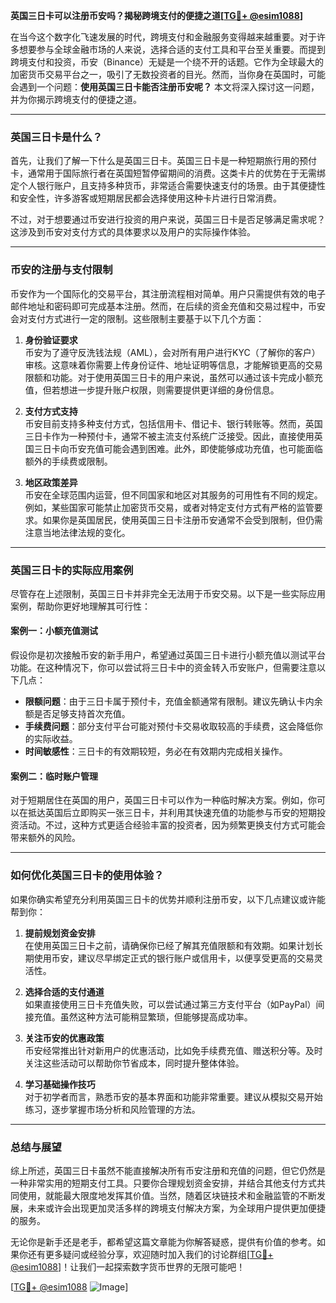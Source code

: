 **英国三日卡可以注册币安吗？揭秘跨境支付的便捷之道[[TG💪+ @esim1088](https://t.me/s/esim1088)]**

在当今这个数字化飞速发展的时代，跨境支付和金融服务变得越来越重要。对于许多想要参与全球金融市场的人来说，选择合适的支付工具和平台至关重要。而提到跨境支付和投资，币安（Binance）无疑是一个绕不开的话题。它作为全球最大的加密货币交易平台之一，吸引了无数投资者的目光。然而，当你身在英国时，可能会遇到一个问题：**使用英国三日卡能否注册币安呢？** 本文将深入探讨这一问题，并为你揭示跨境支付的便捷之道。

---

### 英国三日卡是什么？

首先，让我们了解一下什么是英国三日卡。英国三日卡是一种短期旅行用的预付卡，通常用于国际旅行者在英国短暂停留期间的消费。这类卡片的优势在于无需绑定个人银行账户，且支持多种货币，非常适合需要快速支付的场景。由于其便捷性和安全性，许多游客或短期居民都会选择使用这种卡片进行日常消费。

不过，对于想要通过币安进行投资的用户来说，英国三日卡是否足够满足需求呢？这涉及到币安对支付方式的具体要求以及用户的实际操作体验。

---

### 币安的注册与支付限制

币安作为一个国际化的交易平台，其注册流程相对简单。用户只需提供有效的电子邮件地址和密码即可完成基本注册。然而，在后续的资金充值和交易过程中，币安会对支付方式进行一定的限制。这些限制主要基于以下几个方面：

1. **身份验证要求**  
   币安为了遵守反洗钱法规（AML），会对所有用户进行KYC（了解你的客户）审核。这意味着你需要上传身份证件、地址证明等信息，才能解锁更高的交易限额和功能。对于使用英国三日卡的用户来说，虽然可以通过该卡完成小额充值，但若想进一步提升账户权限，则需要提供更详细的身份信息。

2. **支付方式支持**  
   币安目前支持多种支付方式，包括信用卡、借记卡、银行转账等。然而，英国三日卡作为一种预付卡，通常不被主流支付系统广泛接受。因此，直接使用英国三日卡向币安充值可能会遇到困难。此外，即使能够成功充值，也可能面临额外的手续费或限制。

3. **地区政策差异**  
   币安在全球范围内运营，但不同国家和地区对其服务的可用性有不同的规定。例如，某些国家可能禁止加密货币交易，或者对特定支付方式有严格的监管要求。如果你是英国居民，使用英国三日卡注册币安通常不会受到限制，但仍需注意当地法律法规的变化。

---

### 英国三日卡的实际应用案例

尽管存在上述限制，英国三日卡并非完全无法用于币安交易。以下是一些实际应用案例，帮助你更好地理解其可行性：

#### 案例一：小额充值测试
假设你是初次接触币安的新手用户，希望通过英国三日卡进行小额充值以测试平台功能。在这种情况下，你可以尝试将三日卡中的资金转入币安账户，但需要注意以下几点：
- **限额问题**：由于三日卡属于预付卡，充值金额通常有限制。建议先确认卡内余额是否足够支持首次充值。
- **手续费问题**：部分支付平台可能对预付卡交易收取较高的手续费，这会降低你的实际收益。
- **时间敏感性**：三日卡的有效期较短，务必在有效期内完成相关操作。

#### 案例二：临时账户管理
对于短期居住在英国的用户，英国三日卡可以作为一种临时解决方案。例如，你可以在抵达英国后立即购买一张三日卡，并利用其快速充值的功能参与币安的短期投资活动。不过，这种方式更适合经验丰富的投资者，因为频繁更换支付方式可能会带来额外的风险。

---

### 如何优化英国三日卡的使用体验？

如果你确实希望充分利用英国三日卡的优势并顺利注册币安，以下几点建议或许能帮到你：

1. **提前规划资金安排**  
   在使用英国三日卡之前，请确保你已经了解其充值限额和有效期。如果计划长期使用币安，建议尽早绑定正式的银行账户或信用卡，以便享受更高的交易灵活性。

2. **选择合适的支付通道**  
   如果直接使用三日卡充值失败，可以尝试通过第三方支付平台（如PayPal）间接充值。虽然这种方法可能稍显繁琐，但能够提高成功率。

3. **关注币安的优惠政策**  
   币安经常推出针对新用户的优惠活动，比如免手续费充值、赠送积分等。及时关注这些活动可以帮助你节省成本，同时提升整体体验。

4. **学习基础操作技巧**  
   对于初学者而言，熟悉币安的基本界面和功能非常重要。建议从模拟交易开始练习，逐步掌握市场分析和风险管理的方法。

---

### 总结与展望

综上所述，英国三日卡虽然不能直接解决所有币安注册和充值的问题，但它仍然是一种非常实用的短期支付工具。只要你合理规划资金安排，并结合其他支付方式共同使用，就能最大限度地发挥其价值。当然，随着区块链技术和金融监管的不断发展，未来或许会出现更加灵活多样的跨境支付解决方案，为全球用户提供更加便捷的服务。

无论你是新手还是老手，都希望这篇文章能为你解答疑惑，提供有价值的参考。如果你还有更多疑问或经验分享，欢迎随时加入我们的讨论群组[[TG💪+ @esim1088](https://t.me/s/esim1088)]！让我们一起探索数字货币世界的无限可能吧！

[[TG💪+ @esim1088](https://t.me/s/esim1088) ![Image](https://i.postimg.cc/4NQfJmqS/Snipaste-2025-05-13-00-14-12.png)]